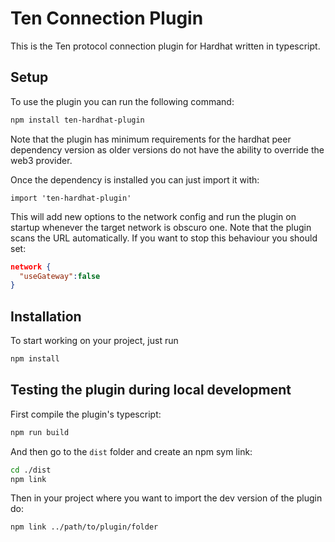 # Ten Connection Plugin

This is the Ten protocol connection plugin for Hardhat written in typescript.

## Setup

To use the plugin you can run the following command:

```bash
npm install ten-hardhat-plugin
```

Note that the plugin has minimum requirements for the hardhat peer dependency version as older versions do not have the ability to override the web3 provider.

Once the dependency is installed you can just import it with:

```
import 'ten-hardhat-plugin'
```

This will add new options to the network config and run the plugin on startup whenever the target network is obscuro one. Note that the plugin scans the URL automatically. If you want to stop this behaviour you should set:

```json
network {
  "useGateway":false
}
```

## Installation

To start working on your project, just run

```bash
npm install
```


## Testing the plugin during local development

First compile the plugin's typescript:

```bash
npm run build
```

And then go to the `dist` folder and create an npm sym link:

```bash
cd ./dist
npm link
```

Then in your project where you want to import the dev version of the plugin do:

```bash
npm link ../path/to/plugin/folder
```
